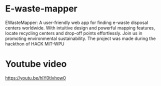 # E-waste-mapper
 EWasteMapper: A user-friendly web app for finding e-waste disposal centers worldwide. With intuitive design and powerful mapping features, locate recycling centers and drop-off points effortlessly. Join us in promoting environmental sustainability.
The project was made during the hackthon of HACK MIT-WPU 
 # Youtube video 
 https://youtu.be/hlY0tIvhow0

